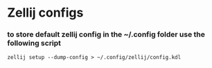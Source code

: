 # Zellij configs

### to store default zellij config in the ~/.config folder use the following script
```
zellij setup --dump-config > ~/.config/zellij/config.kdl
```

